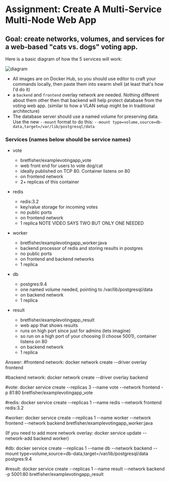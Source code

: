 # Assignment: Create A Multi-Service Multi-Node Web App

## Goal: create networks, volumes, and services for a web-based "cats vs. dogs" voting app.
Here is a basic diagram of how the 5 services will work:

![diagram](./architecture.png)
- All images are on Docker Hub, so you should use editor to craft your commands locally, then paste them into swarm shell (at least that's how I'd do it)
- a `backend` and `frontend` overlay network are needed. Nothing different about them other then that backend will help protect database from the voting web app. (similar to how a VLAN setup might be in traditional architecture)
- The database server should use a named volume for preserving data. Use the new `--mount` format to do this: `--mount type=volume,source=db-data,target=/var/lib/postgresql/data`

### Services (names below should be service names)
- vote
    - bretfisher/examplevotingapp_vote
    - web front end for users to vote dog/cat
    - ideally published on TCP 80. Container listens on 80
    - on frontend network
    - 2+ replicas of this container
- redis
    - redis:3.2
    - key/value storage for incoming votes
    - no public ports
    - on frontend network
    - 1 replica NOTE VIDEO SAYS TWO BUT ONLY ONE NEEDED

- worker
    - bretfisher/examplevotingapp_worker:java
    - backend processor of redis and storing results in postgres
    - no public ports
    - on frontend and backend networks
    - 1 replica

- db
    - postgres:9.4
    - one named volume needed, pointing to /var/lib/postgresql/data
    - on backend network
    - 1 replica

- result
    - bretfisher/examplevotingapp_result
    - web app that shows results
    - runs on high port since just for admins (lets imagine)
    - so run on a high port of your choosing (I choose 5001), container listens on 80
    - on backend network
    - 1 replica


Answer:
#frontend network:
docker network create --driver overlay frontend

#backend network:
docker network create --driver overlay backend

#vote:
docker service create --replicas 3 --name vote --network frontend -p 81:80 bretfisher/examplevotingapp_vote

#redis:
docker service create --replicas 1 --name redis --network frontend redis:3.2

#worker:
docker service create --replicas 1 --name worker --network frontend --network backend bretfisher/examplevotingapp_worker:java

(If you need to add more network overlay: docker service update --network-add backend worker)

#db:
docker service create --replicas 1 --name db --network backend --mount type=volume,source=db-data,target=/var/lib/postgresql/data postgres:9.4

#result:
docker service create --replicas 1 --name result --network backend -p 5001:80 bretfisher/examplevotingapp_result
